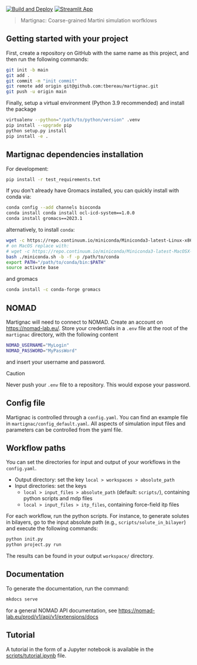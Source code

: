 [![Build and Deploy](https://github.com/tbereau/martignac/actions/workflows/main.yml/badge.svg)](https://github.com/tbereau/martignac/actions/workflows/main.yml)
[![Streamlit App](https://static.streamlit.io/badges/streamlit_badge_black_white.svg)](https://martignac.streamlit.app/)

> Martignac: Coarse-grained Martini simulation worfklows

## Getting started with your project

First, create a repository on GitHub with the same name as this project, and then run the following commands:

``` bash
git init -b main
git add .
git commit -m "init commit"
git remote add origin git@github.com:tbereau/martignac.git
git push -u origin main
```

Finally, setup a virtual environment (Python 3.9 recommended) and install the package 

```bash
virtualenv --python="/path/to/python/version" .venv
pip install --upgrade pip
python setup.py install
pip install -e .
```

## Martignac dependencies installation 

For development:

```bash
pip install -r test_requirements.txt
```

If you don't already have Gromacs installed, you can quickly install with conda via:

```bash
conda config --add channels bioconda
conda install conda install ocl-icd-system==1.0.0
conda install gromacs==2023.1
```

alternatively, to install `conda`:
```bash
wget -c https://repo.continuum.io/miniconda/Miniconda3-latest-Linux-x86_64.sh -O miniconda.sh
# on MacOS replace with:
# wget -c https://repo.continuum.io/miniconda/Miniconda3-latest-MacOSX-x86_64.sh -O miniconda.sh
bash ./miniconda.sh -b -f -p /path/to/conda
export PATH="/path/to/conda/bin:$PATH"
source activate base
```

and gromacs
```bash
conda install -c conda-forge gromacs
```

## NOMAD

Martignac will need to connect to NOMAD. Create an account on https://nomad-lab.eu/. 
Store your credentials in a `.env` file at the root of the `martignac` directory, with the following content
```bash
NOMAD_USERNAME="MyLogin"
NOMAD_PASSWORD="MyPassWord"
```
and insert your username and password. 

> [!CAUTION]
> Never push your `.env` file to a repository. This would expose your password.

## Config file

Martignac is controlled through a `config.yaml`. You can find an example file in `martignac/config_default.yaml`. 
All aspects of simulation input files and parameters can be controlled from the yaml file. 

## Workflow paths 

You can set the directories for input and output of your workflows in the `config.yaml`. 

- Output directory: set the key `local > workspaces > absolute_path`
- Input directories: set the keys 
  - `local > input_files > absolute_path` (default: `scripts/`), containing python scripts and mdp files 
  - `local > input_files > itp_files`, containing force-field itp files

For each workflow, run the python scripts. 
For instance, to generate solutes in bilayers, go to the input absolute path (e.g., `scripts/solute_in_bilayer`) 
and execute the following commands:
```bash
python init.py
python project.py run
```

The results can be found in your output `workspace/` directory.

## Documentation

To generate the documentation, run the command:
```bash
mkdocs serve
```

for a general NOMAD API documentation, see https://nomad-lab.eu/prod/v1/api/v1/extensions/docs

## Tutorial

A tutorial in the form of a Jupyter notebook is available in the [scripts/tutorial.ipynb](https://github.com/tbereau/martignac/blob/main/scripts/tutorial.ipynb) file.


